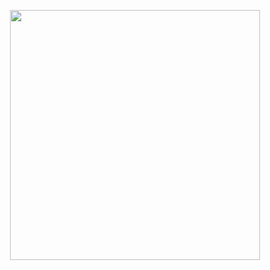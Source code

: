 <p align="center"><a href="https://laravel.com" target="_blank"><img src="https://raw.githubusercontent.com/laravel/art/master/logo-lockup/5%20SVG/2%20CMYK/1%20Full%20Color/laravel-logolockup-cmyk-red.svg" width="400"></a></p>
<div  align="center"><img src="https://user-images.githubusercontent.com/108789992/197755353-6cf071b6-37b1-4862-a7cc-00022057a3c5.png" alt=""></div>
<div  align="center"><img src="https://user-images.githubusercontent.com/108789992/197755726-a4870326-0537-49db-b4df-e45eff3035d9.png" alt=""></div>
<div  align="center"><img src="https://user-images.githubusercontent.com/108789992/197755789-d16d8912-4940-47fa-b400-a68213f1b0fa.png" alt=""></div>
<div  align="center"><img src="https://user-images.githubusercontent.com/108789992/197756489-01e55a81-b49e-49ce-b6c3-9b5fecba78cf.png" alt=""></div>


